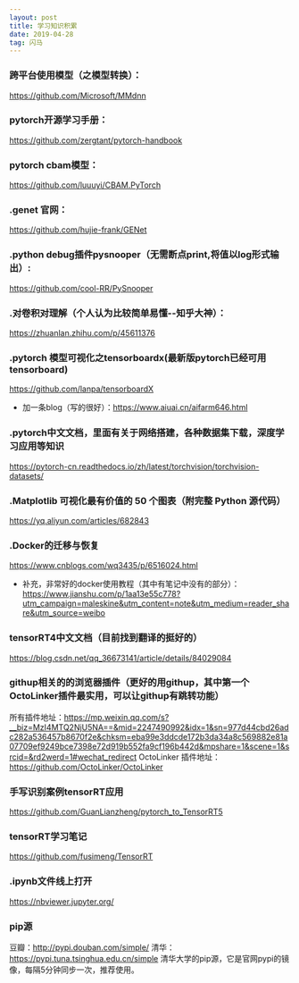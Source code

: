 ```yaml
---
layout: post
title: 学习知识积累
date: 2019-04-28
tag: 闪马
---
```

### 跨平台使用模型（之模型转换）：
https://github.com/Microsoft/MMdnn

### pytorch开源学习手册：
https://github.com/zergtant/pytorch-handbook

### pytorch cbam模型：
https://github.com/luuuyi/CBAM.PyTorch

### .genet 官网：
https://github.com/hujie-frank/GENet

### .python debug插件pysnooper（无需断点print,将值以log形式输出）:
https://github.com/cool-RR/PySnooper

### .对卷积对理解（个人认为比较简单易懂--知乎大神）：
https://zhuanlan.zhihu.com/p/45611376

### .pytorch 模型可视化之tensorboardx(最新版pytorch已经可用tensorboard)
https://github.com/lanpa/tensorboardX

* 加一条blog（写的很好）：https://www.aiuai.cn/aifarm646.html

### .pytorch中文文档，里面有关于网络搭建，各种数据集下载，深度学习应用等知识
https://pytorch-cn.readthedocs.io/zh/latest/torchvision/torchvision-datasets/

### .Matplotlib 可视化最有价值的 50 个图表（附完整 Python 源代码）
https://yq.aliyun.com/articles/682843

### .Docker的迁移与恢复
https://www.cnblogs.com/wq3435/p/6516024.html
* 补充，非常好的docker使用教程（其中有笔记中没有的部分）：https://www.jianshu.com/p/1aa13e55c778?utm_campaign=maleskine&utm_content=note&utm_medium=reader_share&utm_source=weibo

### tensorRT4中文文档（目前找到翻译的挺好的）
https://blog.csdn.net/qq_36673141/article/details/84029084

### githup相关的的浏览器插件（更好的用githup，其中第一个OctoLinker插件最实用，可以让githup有跳转功能）
所有插件地址：https://mp.weixin.qq.com/s?__biz=MzI4MTQ2NjU5NA==&mid=2247490992&idx=1&sn=977d44cbd26adc282a536457b8670f2e&chksm=eba99e3ddcde172b3da34a8c569882e81a07709ef9249bce7398e72d919b552fa9cf196b442d&mpshare=1&scene=1&srcid=&rd2werd=1#wechat_redirect
OctoLinker 插件地址：https://github.com/OctoLinker/OctoLinker

### 手写识别案例tensorRT应用
https://github.com/GuanLianzheng/pytorch_to_TensorRT5

### tensorRT学习笔记
https://github.com/fusimeng/TensorRT

### .ipynb文件线上打开
https://nbviewer.jupyter.org/ 

### pip源
豆瓣：http://pypi.douban.com/simple/
清华：https://pypi.tuna.tsinghua.edu.cn/simple
清华大学的pip源，它是官网pypi的镜像，每隔5分钟同步一次，推荐使用。
